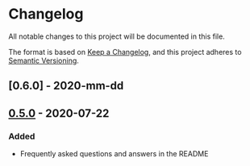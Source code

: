 # Changelog

All notable changes to this project will be documented in this file.

The format is based on [Keep a Changelog](https://keepachangelog.com/en/1.0.0/),
and this project adheres to [Semantic Versioning](https://semver.org/spec/v2.0.0.html).

## [0.6.0] - 2020-mm-dd

## [0.5.0] - 2020-07-22

### Added

- Frequently asked questions and answers in the README

[0.5.0]: https://github.com/drydart/model_viewer.dart/compare/0.4.0...0.5.0
